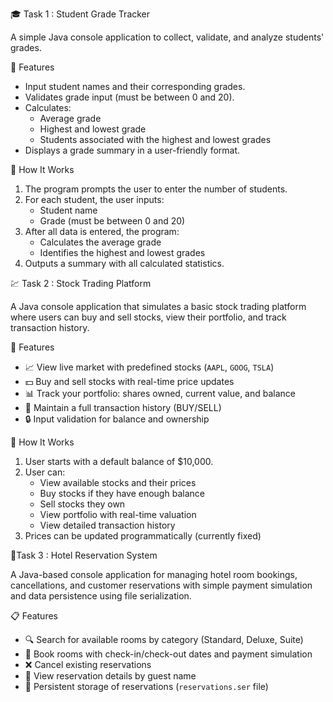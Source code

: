 🎓 Task 1 : Student Grade Tracker

A simple Java console application to collect, validate, and analyze students' grades.


🧠 Features

- Input student names and their corresponding grades.
- Validates grade input (must be between 0 and 20).
- Calculates:
  - Average grade
  - Highest and lowest grade
  - Students associated with the highest and lowest grades
- Displays a grade summary in a user-friendly format.

🚀 How It Works

1. The program prompts the user to enter the number of students.
2. For each student, the user inputs:
   - Student name
   - Grade (must be between 0 and 20)
3. After all data is entered, the program:
   - Calculates the average grade
   - Identifies the highest and lowest grades
4. Outputs a summary with all calculated statistics.


💹 Task 2 : Stock Trading Platform

A Java console application that simulates a basic stock trading platform where users can buy and sell stocks, view their portfolio, and track transaction history.

🚀 Features

- 📈 View live market with predefined stocks (`AAPL`, `GOOG`, `TSLA`)
- 💵 Buy and sell stocks with real-time price updates
- 📊 Track your portfolio: shares owned, current value, and balance
- 🧾 Maintain a full transaction history (BUY/SELL)
- 🔒 Input validation for balance and ownership


🧠 How It Works

1. User starts with a default balance of $10,000.
2. User can:
   - View available stocks and their prices
   - Buy stocks if they have enough balance
   - Sell stocks they own
   - View portfolio with real-time valuation
   - View detailed transaction history
3. Prices can be updated programmatically (currently fixed)


 🏨Task 3 :  Hotel Reservation System

A Java-based console application for managing hotel room bookings, cancellations, and customer reservations with simple payment simulation and data persistence using file serialization.


📋 Features

- 🔍 Search for available rooms by category (Standard, Deluxe, Suite)
- 📝 Book rooms with check-in/check-out dates and payment simulation
- ❌ Cancel existing reservations
- 📄 View reservation details by guest name
- 💾 Persistent storage of reservations (`reservations.ser` file)
